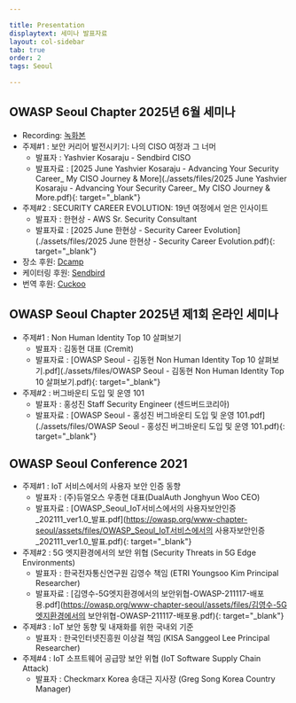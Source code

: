 ```yaml
---

title: Presentation
displaytext: 세미나 발표자료
layout: col-sidebar
tab: true
order: 2
tags: Seoul

---
```


## OWASP Seoul Chapter 2025년 6월  세미나
  - Recording: [녹화본](https://drive.google.com/file/d/1x7holYSPZsCYDhgR1WxPHsBCDEvd5rWt/view)
  - 주제#1 : 보안 커리어 발전시키기: 나의 CISO 여정과 그 너머
    - 발표자 : Yashvier Kosaraju - Sendbird CISO
    - 발표자료 : [2025 June Yashvier Kosaraju - Advancing Your Security Career_ My CISO Journey & More](./assets/files/2025 June Yashvier Kosaraju - Advancing Your Security Career_ My CISO Journey & More.pdf){: target="_blank"}
  - 주제#2 : SECURITY CAREER EVOLUTION: 19년 여정에서 얻은 인사이트
    - 발표자 : 한현상 - AWS Sr. Security Consultant
    - 발표자료 : [2025 June 한현상 - Security Career Evolution](./assets/files/2025 June 한현상 - Security Career Evolution.pdf){: target="_blank"}
  - 장소 후원: [Dcamp](https://dcamp.kr)
  - 케이터링 후원: [Sendbird](https://sendbird.com)
  - 번역 후원: [Cuckoo](http://cuckoo.so/)


## OWASP Seoul Chapter 2025년 제1회 온라인 세미나
  - 주제#1 : Non Human Identity Top 10 살펴보기
    - 발표자 : 김동현 대표 (Cremit)
    - 발표자료 : [OWASP Seoul - 김동현 Non Human Identity Top 10 살펴보기.pdf](./assets/files/OWASP Seoul - 김동현 Non Human Identity Top 10 살펴보기.pdf){: target="_blank"}
  - 주제#2 : 버그바운티 도입 및 운영 101
    - 발표자 : 홍성진 Staff Security Engineer (센드버드코리아)
    - 발표자료 : [OWASP Seoul - 홍성진 버그바운티 도입 및 운영 101.pdf](./assets/files/OWASP Seoul - 홍성진 버그바운티 도입 및 운영 101.pdf){: target="_blank"}

## OWASP Seoul Conference 2021
  - 주제#1 : IoT 서비스에서의 사용자 보안 인증 동향
    - 발표자 : (주)듀얼오스 우종현 대표(DualAuth Jonghyun Woo CEO)
    - 발표자료 : [OWASP_Seoul_IoT서비스에서의 사용자보안인증_202111_ver1.0_발표.pdf](https://owasp.org/www-chapter-seoul/assets/files/OWASP_Seoul_IoT서비스에서의 사용자보안인증_202111_ver1.0_발표.pdf){: target="_blank"}
  - 주제#2 : 5G 엣지환경에서의 보안 위협 (Security Threats in 5G Edge Environments)
    - 발표자 : 한국전자통신연구원 김영수 책임 (ETRI Youngsoo Kim Principal Researcher)
    - 발표자료 : [김영수-5G엣지환경에서의 보안위협-OWASP-211117-배포용.pdf](https://owasp.org/www-chapter-seoul/assets/files/김영수-5G엣지환경에서의 보안위협-OWASP-211117-배포용.pdf){: target="_blank"}
  - 주제#3 : IoT 보안 동향 및 내재화를 위한 국내외 기준
    - 발표자 : 한국인터넷진흥원 이상걸 책임 (KISA Sanggeol Lee Principal Researcher)
  - 주제#4 : IoT 소프트웨어 공급망 보안 위협 (IoT Software Supply Chain Attack)
    - 발표자 : Checkmarx Korea 송대근 지사장 (Greg Song Korea Country Manager)
